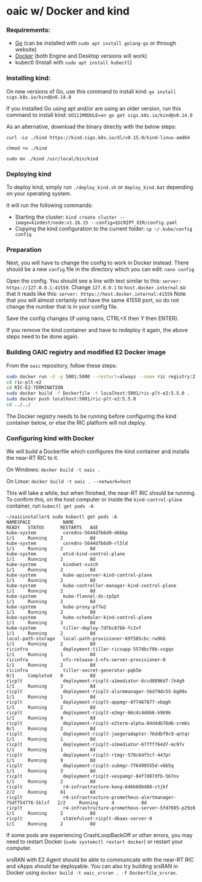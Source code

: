 # oaic w/ Docker and kind

### Requirements:
- [Go](https://go.dev/doc/install) (can be installed with `sudo apt install golang-go` or through website)
- [Docker](https://docs.docker.com/engine/install/) (both Engine and Desktop versions will work)
- kubectl (Install with `sudo apt install kubectl`)

### Installing kind:

On new versions of Go, use this command to install kind:
`go install sigs.k8s.io/kind@v0.14.0`

If you installed Go using apt and/or are using an older version, run this command to install kind:
`GO111MODULE=on go get sigs.k8s.io/kind@v0.14.0`

As an alternative, download the binary directly with the below steps:

`curl -Lo ./kind https://kind.sigs.k8s.io/dl/v0.15.0/kind-linux-amd64`

`chmod +x ./kind`

`sudo mv ./kind /usr/local/bin/kind`

### Deploying kind

To deploy kind, simply run `./deploy_kind.sh` or `deploy_kind.bat` depending on your operating system.

It will run the following commands:
- Starting the cluster: `kind create cluster --image=kindest/node:v1.16.15 --config=$SCRIPT_DIR/config.yaml`
- Copying the kind configuration to the current folder: `cp ~/.kube/config config`

### Preparation

Next, you will have to change the config to work in Docker instead. There should be a new `config` file in the directory which you can edit: `nano config`

Open the config. You should see a line with text similar to this: `server: https://127.0.0.1:41559`. Change `127.0.0.1` to `host.docker.internal` so that it reads like this: `server: https://host.docker.internal:41559`
Note that you will almost certainly not have the same 41559 port, so do not change the number that is in your config file.

Save the config changes (if using nano, CTRL+X then Y then ENTER).

If you remove the kind container and have to redeploy it again, the above steps need to be done again.

### Building OAIC registry and modified E2 Docker image

From the `oaic` repository, follow these steps:
```bash
sudo docker run -d -p 5001:5000 --restart=always --name ric registry:2
cd ric-plt-e2
cd RIC-E2-TERMINATION
sudo docker build -f Dockerfile -t localhost:5001/ric-plt-e2:5.5.0 .
sudo docker push localhost:5001/ric-plt-e2:5.5.0
cd ../../
```

The Docker registry needs to be running before configuring the kind container below, or else the RIC platform will not deploy.

### Configuring kind with Docker

We will build a Dockerfile which configures the kind container and installs the near-RT RIC to it.

On Windows:
`docker build -t oaic .`

On Linux:
`docker build -t oaic . --network=host`

This will take a while, but when finished, the near-RT RIC should be running.
To confirm this, on the host computer or inside the `kind-control-plane` container, run `kubectl get pods -A`

```
~/oaicinstaller$ sudo kubectl get pods -A
NAMESPACE            NAME                                                         READY   STATUS      RESTARTS   AGE
kube-system          coredns-5644d7b6d9-d6bbp                                     1/1     Running     2          8d
kube-system          coredns-5644d7b6d9-rl5ld                                     1/1     Running     2          8d
kube-system          etcd-kind-control-plane                                      1/1     Running     2          8d
kube-system          kindnet-svzch                                                1/1     Running     2          8d
kube-system          kube-apiserver-kind-control-plane                            1/1     Running     2          8d
kube-system          kube-controller-manager-kind-control-plane                   1/1     Running     2          8d
kube-system          kube-flannel-ds-zp5pt                                        1/1     Running     2          8d
kube-system          kube-proxy-p77w2                                             1/1     Running     2          8d
kube-system          kube-scheduler-kind-control-plane                            1/1     Running     2          8d
kube-system          tiller-deploy-7d7bc87bb-fc2vf                                1/1     Running     2          8d
local-path-storage   local-path-provisioner-69f585cbc-rw9kb                       1/1     Running     2          8d
ricinfra             deployment-tiller-ricxapp-557dbcf8b-vsgqx                    1/1     Running     1          8d
ricinfra             nfs-release-1-nfs-server-provisioner-0                       1/1     Running     2          8d
ricinfra             tiller-secret-generator-pqk5m                                0/1     Completed   0          8d
ricplt               deployment-ricplt-a1mediator-6ccd8896d7-lh4g9                1/1     Running     3          8d
ricplt               deployment-ricplt-alarmmanager-56d79dc55-bg89x               1/1     Running     1          8d
ricplt               deployment-ricplt-appmgr-8f7467877-xbqgh                     1/1     Running     2          8d
ricplt               deployment-ricplt-e2mgr-66cdc4d6b6-k9k9k                     1/1     Running     4          8d
ricplt               deployment-ricplt-e2term-alpha-84d4db76d6-xrm6s              0/1     Running     2          8d
ricplt               deployment-ricplt-jaegeradapter-76ddbf9c9-qntqr              1/1     Running     1          8d
ricplt               deployment-ricplt-o1mediator-677ff764d7-mc97v                1/1     Running     1          8d
ricplt               deployment-ricplt-rtmgr-578c64f5cf-447pr                     1/1     Running     9          8d
ricplt               deployment-ricplt-submgr-7f6499555d-v6b5q                    1/1     Running     3          8d
ricplt               deployment-ricplt-vespamgr-84f7d87dfb-567nv                  1/1     Running     2          8d
ricplt               r4-infrastructure-kong-646b68bd88-ctjkf                      2/2     Running     61         8d
ricplt               r4-infrastructure-prometheus-alertmanager-75dff54776-5klsf   2/2     Running     4          8d
ricplt               r4-infrastructure-prometheus-server-5fd7695-p29z8            1/1     Running     2          8d
ricplt               statefulset-ricplt-dbaas-server-0                            1/1     Running     2          8d
```

If some pods are experiencing CrashLoopBackOff or other errors, you may need to restart Docker (`sudo systemctl restart docker`) or restart your computer.

srsRAN with E2 Agent should be able to communicate with the near-RT RIC and xApps should be deployable. You can also try building srsRAN in Docker using `docker build -t oaic_srsran . -f Dockerfile_srsran`.
